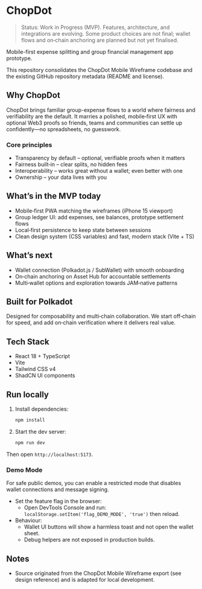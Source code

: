 # ChopDot

> Status: Work in Progress (MVP). Features, architecture, and integrations are evolving. Some product choices are not final; wallet flows and on‑chain anchoring are planned but not yet finalised.

Mobile-first expense splitting and group financial management app prototype.

This repository consolidates the ChopDot Mobile Wireframe codebase and the existing GitHub repository metadata (README and license).

## Why ChopDot

ChopDot brings familiar group-expense flows to a world where fairness and verifiability are the default. It marries a polished, mobile‑first UX with optional Web3 proofs so friends, teams and communities can settle up confidently—no spreadsheets, no guesswork.

### Core principles
- Transparency by default – optional, verifiable proofs when it matters
- Fairness built‑in – clear splits, no hidden fees
- Interoperability – works great without a wallet; even better with one
- Ownership – your data lives with you

## What’s in the MVP today
- Mobile‑first PWA matching the wireframes (iPhone 15 viewport)
- Group ledger UI: add expenses, see balances, prototype settlement flows
- Local‑first persistence to keep state between sessions
- Clean design system (CSS variables) and fast, modern stack (Vite + TS)

## What’s next
- Wallet connection (Polkadot.js / SubWallet) with smooth onboarding
- On‑chain anchoring on Asset Hub for accountable settlements
- Multi‑wallet options and exploration towards JAM‑native patterns

## Built for Polkadot
Designed for composability and multi‑chain collaboration. We start off‑chain for speed, and add on‑chain verification where it delivers real value.

## Tech Stack

- React 18 + TypeScript
- Vite
- Tailwind CSS v4
- ShadCN UI components

## Run locally

1. Install dependencies:
   
   ```bash
   npm install
   ```

2. Start the dev server:
   
   ```bash
   npm run dev
   ```

Then open `http://localhost:5173`.

### Demo Mode

For safe public demos, you can enable a restricted mode that disables wallet connections and message signing.

- Set the feature flag in the browser:
  - Open DevTools Console and run: `localStorage.setItem('flag_DEMO_MODE', 'true')` then reload.
- Behaviour:
  - Wallet UI buttons will show a harmless toast and not open the wallet sheet.
  - Debug helpers are not exposed in production builds.

## Notes

- Source originated from the ChopDot Mobile Wireframe export (see design reference) and is adapted for local development.

